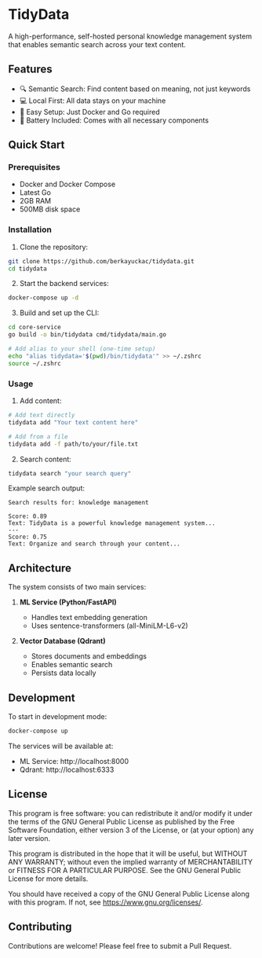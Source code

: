 # TidyData

A high-performance, self-hosted personal knowledge management system that enables semantic search across your text content.

## Features

- 🔍 Semantic Search: Find content based on meaning, not just keywords
- 💻 Local First: All data stays on your machine
- 🐳 Easy Setup: Just Docker and Go required
- 🔋 Battery Included: Comes with all necessary components

## Quick Start

### Prerequisites
- Docker and Docker Compose
- Latest Go
- 2GB RAM
- 500MB disk space

### Installation

1. Clone the repository:
```bash
git clone https://github.com/berkayuckac/tidydata.git
cd tidydata
```

2. Start the backend services:
```bash
docker-compose up -d
```

3. Build and set up the CLI:
```bash
cd core-service
go build -o bin/tidydata cmd/tidydata/main.go

# Add alias to your shell (one-time setup)
echo "alias tidydata='$(pwd)/bin/tidydata'" >> ~/.zshrc
source ~/.zshrc
```

### Usage

1. Add content:
```bash
# Add text directly
tidydata add "Your text content here"

# Add from a file
tidydata add -f path/to/your/file.txt
```

2. Search content:
```bash
tidydata search "your search query"
```

Example search output:
```
Search results for: knowledge management

Score: 0.89
Text: TidyData is a powerful knowledge management system...
---
Score: 0.75
Text: Organize and search through your content...
```

## Architecture

The system consists of two main services:

1. **ML Service (Python/FastAPI)**
   - Handles text embedding generation
   - Uses sentence-transformers (all-MiniLM-L6-v2)

2. **Vector Database (Qdrant)**
   - Stores documents and embeddings
   - Enables semantic search
   - Persists data locally

## Development

To start in development mode:
```bash
docker-compose up
```

The services will be available at:
- ML Service: http://localhost:8000
- Qdrant: http://localhost:6333

## License

This program is free software: you can redistribute it and/or modify it under the terms of the GNU General Public License as published by the Free Software Foundation, either version 3 of the License, or (at your option) any later version.

This program is distributed in the hope that it will be useful, but WITHOUT ANY WARRANTY; without even the implied warranty of MERCHANTABILITY or FITNESS FOR A PARTICULAR PURPOSE. See the GNU General Public License for more details.

You should have received a copy of the GNU General Public License along with this program. If not, see <https://www.gnu.org/licenses/>.

## Contributing

Contributions are welcome! Please feel free to submit a Pull Request. 